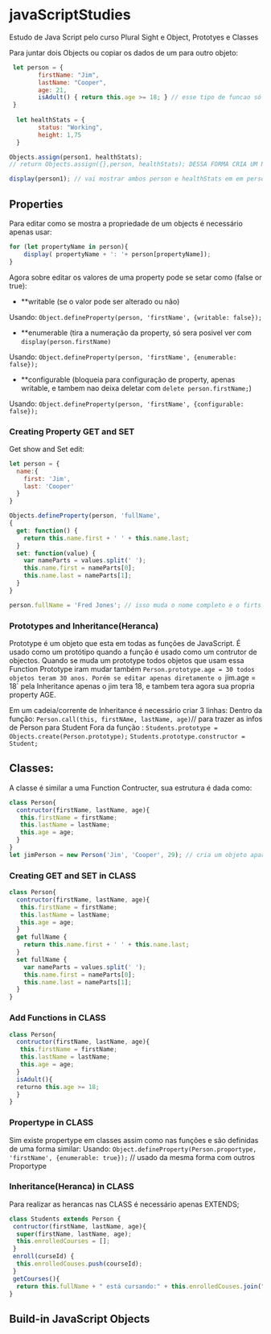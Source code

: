 # javaScriptStudies
Estudo de Java Script  pelo curso Plural Sight e Object, Prototyes e Classes

Para juntar dois Objects ou copiar os dados de um para outro objeto:

```JavaScript 
 let person = {
        firstName: "Jim",
        lastName: "Cooper",
        age: 21,
        isAdult() { return this.age >= 18; } // esse tipo de funcao só funciona dentro de Objetos 
 }
 
  let healthStats = {
        status: "Working",
        height: 1,75
  }

Objects.assign(person1, healthStats); 
// return Objects.assign({},person, healthStats); DESSA FORMA CRIA UM NOVO OBJETO E NAO ALTERA OUTROS(person)

display(person1); // vai mostrar ambos person e healthStats em em person
```
## Properties

Para editar como se mostra a propriedade de um objects é necessário  apenas usar:

```JavaScript 
for (let propertyName in person){
    display( propertyName + ': '+ person[propertyName]);
}
```
Agora sobre editar os valores de uma property pode se setar como (false or true):
- **writable (se o valor pode ser alterado ou não)

Usando:
`Object.defineProperty(person, 'firstName', {writable: false});`

- **enumerable (tira a numeração da property, só sera posivel ver com `display(person.firstName)`

Usando:
`Object.defineProperty(person, 'firstName', {enumerable: false});`

- **configurable (bloqueia para configuração de property, apenas writable, e tambem nao deixa deletar com `delete person.firstName;`)

Usando:
`Object.defineProperty(person, 'firstName', {configurable: false});`

### Creating Property GET and SET

Get show and Set edit:

```JavaScript 
let person = {
  name:{
    first: 'Jim',
    last: 'Cooper'
  }
}

Objects.defineProperty(person, 'fullName',
{
  get: function() {
    return this.name.first + ' ' + this.name.last;
  }
  set: function(value) {
    var nameParts = values.split(' ');
    this.name.first = nameParts[0];
    this.name.last = nameParts[1];
  }
}

person.fullName = 'Fred Jones'; // isso muda o nome completo e o firts and last no objeto acima

```
### Prototypes and Inheritance(Heranca)

Prototype é um objeto que esta em todas as funções  de JavaScript. É usado como um protótipo  quando a função  é usado como um contrutor de objectos. Quando se muda um prototype todos objetos que usam essa Function Prototype iram mudar também `Person.prototype.age = 30 todos objetos teram 30 anos.
Porém se editar apenas diretamente o `jim.age = 18` pela Inheritance apenas o jim tera 18, e tambem tera agora sua propria property AGE.

Em um cadeia/corrente de Inheritance é necessário criar 3 linhas:
Dentro da função: `Person.call(this, firstNAme, lastName, age)`// para trazer as infos de Person para Student
Fora da função : `Students.prototype = Objects.create(Person.prototype);`
                 `Students.prototype.constructor = Student;`

## Classes:
A classe é similar a uma Function Contructer, sua estrutura é dada como:

```JavaScript 
class Person{
  contructor(firstName, lastName, age){
   this.firstName = firstName;
   this.lastName = lastName;
   this.age = age;
  }
}
let jimPerson = new Person('Jim', 'Cooper', 29); // cria um objeto apartir da class
```

### Creating GET and SET in CLASS

```JavaScript 
class Person{
  contructor(firstName, lastName, age){
   this.firstName = firstName;
   this.lastName = lastName;
   this.age = age;
  }
  get fullName {
    return this.name.first + ' ' + this.name.last;
  }
  set fullName {
    var nameParts = values.split(' ');
    this.name.first = nameParts[0];
    this.name.last = nameParts[1];
  }
}
```
### Add Functions in CLASS

```JavaScript 
class Person{
  contructor(firstName, lastName, age){
   this.firstName = firstName;
   this.lastName = lastName;
   this.age = age;
  }
  isAdult(){
  returno this.age >= 18;
  }
}
```
### Propertype in CLASS

Sim existe propertype em classes assim como nas funções  e são  definidas  de uma forma similar:
Usando:
`Object.defineProperty(Person.proportype, 'firstName', {enumerable: true});` // usado da mesma forma com outros Proportype

### Inheritance(Heranca) in CLASS 

 Para realizar as herancas nas CLASS é necessário  apenas EXTENDS;
 ```JavaScript 
 class Students extends Person {
  contructor(firstName, lastName, age){
   super(firstName, lastName, age);
   this.enrolledCourses = [];
  }
  enroll(curseId) {
   this.enrolledCouses.push(courseId);
  }
  getCourses(){
   return this.fullName + " está cursando:" + this.enrolledCouses.join(", ");
 } 
```

## Build-in JavaScript  Objects 












